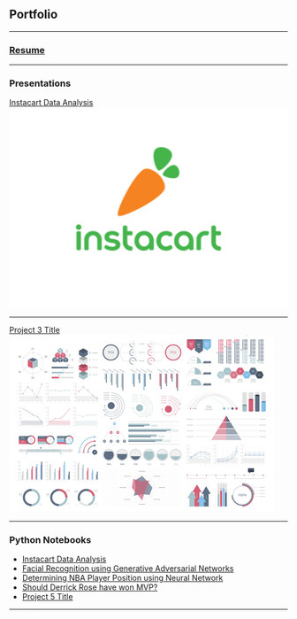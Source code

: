 ## Portfolio

---

### [Resume](/pdf/Nahum_resume.pdf)

---

### Presentations

[Instacart Data Analysis](/pdf/InstacartDataExploration.pdf)
<img src="images/instacartLogo.png?raw=true"/>

---
[Project 3 Title](http://example.com/)
<img src="images/dummy_thumbnail.jpg?raw=true"/>

---

### Python Notebooks

- [Instacart Data Analysis](/Notebooks/InstacartNotebook.ipynb)
- [Facial Recognition using Generative Adversarial Networks](http://example.com/)
- [Determining NBA Player Position using Neural Network](/Notebooks/NBANeuralNet.ipynb)
- [Should Derrick Rose have won MVP? ](/Notebooks/DerrickRoseMVP.ipynb)
- [Project 5 Title](http://example.com/)

---




<!-- Remove above link if you don't want to attibute -->
